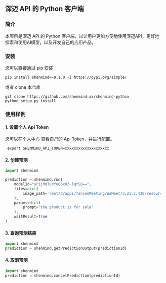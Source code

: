 ## 深迈 API 的 Python 客户端


### 简介
本项目是深迈 API 的 Python 客户端，以让用户更加方便地使用深迈API，更好地探索和使用AI模型，以及开发自己的应用产品。


### 安装
您可以直接通过 pip 安装：
```
pip install shenmind==0.1.0 -i https://pypi.org/simple/
```
或者 clone 本仓库
```
git clone https://github.com/shenmind-ai/shenmind-python
python setup.py install

```

### 使用样例

#### 1. 设置个人 Api Token

您可以在[个人中心](https://mmdatong.com/dashboard?dashboardTab=userinfo) 查看自己的 Api Token，并进行配置。
```
 export SHENMIND_API_TOKEN=xxxxxxxxxxxxxxxxxxxx
```

#### 2. 创建预测
```python
import shenmind

prediction = shenmind.run(
    modelId="yP1jM07UrYuQ6xHZ-lqYSQ==",    
    files=dict(
        image_path='/mnt/d/apps/TencenMeeting/WeMeet/3.21.3.430/resources/raw/emoji_2.png'
    ),
    params=dict(
        prompt="the product is for sale"
    ),
    waitResult=True
)


```


#### 3. 查询预测结果


```python
import shenmind
prediction = shenmind.getPredictionOutput(predictionId)

````



#### 4. 取消预测
```python
import shenmind
prediction = shenmind.cancelPrediction(predictionId)

```
